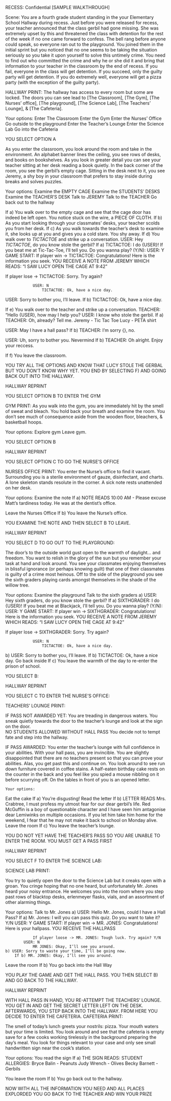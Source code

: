 RECESS: Confidential [SAMPLE WALKTHROUGH]

Scene:
You are a fourth grade student standing in the your Elementary School Hallway during recess. Just before you were released for recess, your teacher announced that the class gerbil had gone missing. She was extremely upset by this and threatened the class with detention for the rest of the week if no one came forward to confess. The bell rang before anyone could speak, so everyone ran out to the playground. You joined them in the initial sprint but you noticed that no one seems to be taking the situation seriously so you take it upon yourself to solve this untimely crime. You need to find out who committed the crime and why he or she did it and bring that information to your teacher in the classroom by the end of recess. If you fail, everyone in the class will get detention. If you succeed, only the guilty party will get detention. If you do extremely well, everyone will get a pizza party (with the exception of the guilty party).

HALLWAY PRINT:
The hallway has access to every room but some are locked. The doors you can see lead to [The Classroom], [The Gym], [The Nurses’ office], [The playground], [The Science Lab], [The Teachers’ Lounge], & [The Cafeteria].

Your options:
Enter The Classroom
Enter the Gym
Enter the Nurses’ Office
Go outside to the playground
Enter the Teacher’s Lounge
Enter the Science Lab
Go into the Cafeteria

YOU SELECT OPTION A

As you enter the classroom, you look around the room and take in the environment. An alphabet banner lines the ceiling, you see rows of desks, and books on bookshelves. As you look in greater detail you can see your teacher sitting at her desk reading a book quietly. In the back corner of the room, you see the gerbil’s empty cage. Sitting in the desk next to it, you see Jeremy, a shy boy in your classroom that prefers to stay inside during breaks and solves puzzles.

Your options:
Examine the EMPTY CAGE
Examine the STUDENTS’ DESKS
Examine the TEACHER’S DESK
Talk to JEREMY
Talk to the TEACHER
Go back out to the hallway

If a)    You walk over to the empty cage and see that the cage door has indeed be left open. You notice stuck on the wire, a PIECE OF CLOTH.
If b)    As you start looking through your classmates’ desks, your teacher scolds you from her desk.
If c)    As you walk towards the teacher’s desk to examine it, she looks up at you and gives you a cold stare. You shy away.
If d)      You walk over to *TICTACTOE* and strike up a conversation.
USER: Hey *TICTACTOE*, do you know stole the gerbil?
If a) TICTACTOE: I do {USER}! If you beat me at Tic-Tac-Toe, I’ll tell you. Do you wanna play? (Y/N):
                USER: Y
GAME START:
If player win -> TICTACTOE: Congratulations! Here is the information you seek.
YOU RECEIVE A NOTE FROM JEREMY WHICH READS:
“I SAW LUCY OPEN THE CAGE AT 9:42”

If player lose -> TICTACTOE: Sorry. Try again?

                USER: N
                    TICTACTOE: Ok, have a nice day.

USER: Sorry to bother you, I’ll leave.
        If b) TICTACTOE: Ok, have a nice day.

If e)     You walk over to the teacher and strike up a conversation.
    TEACHER: “Hello {USER}, how may I help you?
USER: I know who stole the gerbil.
        If a) TEACHER: Oh, already? Tell me.
Jeremy - Tic Tac Toe
Lucy - PETA shirt

USER: May I have a hall pass?
        If b) TEACHER: I’m sorry {}, no.

USER: Uh, sorry to bother you. Nevermind
        If b) TEACHER: Oh alright. Enjoy your reccess.

If f)    You leave the classroom.

YOU TRY ALL THE OPTIONS AND KNOW THAT LUCY STOLE THE GERBAL BUT YOU DON’T KNOW WHY YET. YOU END BY SELECTING F) AND GOING BACK OUT INTO THE HALLWAY.



HALLWAY REPRINT


YOU SELECT OPTION B TO ENTER THE GYM

GYM PRINT:
As you walk into the gym, you are immediately hit by the smell of sweat and bleach. You hold back your breath and examine the room. You don’t see much of consequence aside from the wooden floor, bleachers, & basketball hoops.

Your options:
Explore gym
Leave gym.

YOU SELECT OPTION B

HALLWAY REPRINT

YOU SELECT OPTION C TO GO THE NURSE’S OFFICE

NURSES OFFICE PRINT:
You enter the Nurse’s office to find it vacant. Surrounding you is a sterile environment of gauze, disinfectant, and charts. A lone skeleton stands resolute in the corner. A sick note rests unattended on her desk.

Your options:
Examine the note
    If a) NOTE READS
        10:00 AM - Please excuse Matt’s tardiness today. He was at the dentist’s office.

Leave the Nurses Office
    If b) You leave the Nurse’s office.

YOU EXAMINE THE NOTE AND THEN SELECT B TO LEAVE.

HALLWAY REPRINT

YOU SELECT D TO GO OUT TO THE PLAYGROUND:

The door’s to the outside world gust open to the warmth of daylight… and freedom. You want to relish in the glory of the sun but you remember your task at hand and look around. You see your classmates enjoying themselves in blissful ignorance (or perhaps knowing guilt) that one of their classmates is guilty of a crime most heinous. Off to the side of the playground you see the sixth graders playing cards amongst themselves in the shade of the willow tree.

Your options:
Examine the playground
Talk to the sixth graders
a) USER: Hey sixth graders, do you know stole the gerbil?
If a) SIXTHGRADER: I do {USER}! If you beat me at Blackjack, I’ll tell you. Do you wanna play? (Y/N):
                USER: Y
GAME START:
If player win -> SIXTHGRADER: Congratulations! Here is the information you seek.
YOU RECEIVE A NOTE FROM JEREMY WHICH READS:
“I SAW LUCY OPEN THE CAGE AT 9:42”

If player lose -> SIXTHGRADER: Sorry. Try again?

                USER: N
                    TICTACTOE: Ok, have a nice day.

b) USER: Sorry to bother you, I’ll leave.
        If b) TICTACTOE: Ok, have a nice day.
Go back inside
    If c) You leave the warmth of the day to re-enter the prison of school.

YOU SELECT B:

HALLWAY REPRINT

YOU SELECT C TO ENTER THE NURSE’S OFFICE:

TEACHERS’ LOUNGE PRINT:

IF PASS NOT AWARDED YET:
You are treading in dangerous waters. You sneak quietly towards the door to the teacher’s lounge and look at the sign on the door.  
    NO STUDENTS ALLOWED WITHOUT HALL PASS
    You decide not to tempt fate and step into the hallway.

IF PASS AWARDED:
You enter the teacher’s lounge with full confidence in your abilities. With your hall pass, you are invincible. You are slightly disappointed that there are no teachers present so that you can prove your abilities. Alas, you get past this and continue on. You look around to see run down furniture covered in coffee stains. A half-eaten birthday cake rests on the counter in the back and you feel like you spied a mouse nibbling on it before scurrying off. On the tables in front of you is an opened letter.

    Your options:
Eat the cake
If a) You’re disgusting!
Read the letter
        If b) LETTER READS
Mrs. Crabtree, I must profess my utmost fear for our dear gerbil’s life. Red McGuffin is a boy of questionable character and I have seen him antagonise dear Lemiwinks on multiple occasions. If you let him take him home for the weekend, I fear that he may not make it back to school on Monday alive.
Leave the room
        If c) You leave the teacher’s lounge.

YOU DO NOT YET HAVE THE TEACHER’S PASS SO YOU ARE UNABLE TO ENTER THE ROOM. YOU MUST GET A PASS FIRST

HALLWAY REPRINT

YOU SELECT F TO ENTER THE SCIENCE LAB:

SCIENCE LAB PRINT:

You try to quietly open the door to the Science Lab but it creaks open with a groan. You cringe hoping that no one heard, but unfortunately Mr. Jones heard your noisy entrance. He welcomes you into the room where you step past rows of blacktop desks, erlenmeyer flasks, vials, and an assortment of other alarming things.

Your options:
Talk to Mr. Jones
    a) USER: Hello Mr. Jones, could I have a Hall Pass?
        If a) Mr. Jones: I will you can pass this quiz. Do you want to take it? Y/N
            USER: Y
GAME START:
If player win -> MR. JONES: Congratulations! Here is your hallpass.
YOU RECEIVE THE HALLPASS

                If player loose -> MR. JONES: Tough luck. Try again? Y/N
            USER: N
                MR JONES: Okay, I’ll see you around.
    b) USER: Sorry to waste your time, I’ll be going now.
        If b) MR. JONES: Okay, I’ll see you around.

Leave the room
    If b) You go back into the Hall Way

YOU PLAY THE GAME AND GET THE HALL PASS. YOU THEN SELECT B) AND GO BACK TO THE HALLWAY.

HALLWAY REPRINT

WITH HALL PASS IN HAND, YOU RE-ATTEMPT THE TEACHERS’ LOUNGE. YOU GET IN AND GET THE SECRET LETTER LEFT ON THE DESK. AFTERWARDS, YOU STEP BACK INTO THE HALLWAY. FROM HERE YOU DECIDE TO ENTER THE CAFETERIA.
CAFETERIA PRINT:

The smell of today’s lunch greets your nostrils: pizza. Your mouth waters but your time is limited. You look around and see that the cafeteria is empty save for a few cooks working tirelessly in the background preparing the day’s meal. You look for things relevant to your case and only see small handwritten sign near the cook’s station.

Your options:
You read the sign
    If a) THE SIGN READS:
        STUDENT ALLERGIES:
        Bryce Balin - Peanuts
        Judy Wrench - Olives
        Becky Barnett - Gerbils

You leave the room
    If b) You go back out to the hallway.

NOW WITH ALL THE INFORMATION YOU NEED AND ALL PLACES EXPLORDED YOU GO BACK TO THE TEACHER AND WIN YOUR PRIZE
